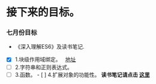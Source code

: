 # 接下来的目标。
### 七月份目标
* 《深入理解ES6》及读书笔记. 
- [x] 1.块级作用域绑定。   [地址](https://github.com/timeTravelCYN/my_todo/issues/1)
- [ ] 2.字符串和正则表达式。 
- [ ] 3.函数。
- [ ] 4.扩展对象的功能性。
**读书笔记请点击 [这里](https://github.com/timeTravelCYN/my_todo/issues)**
